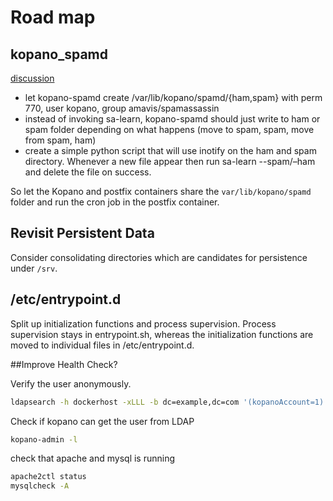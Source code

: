 # Road map

## kopano_spamd

[discussion](https://jira.kopano.io/browse/KC-666)

- let kopano-spamd create /var/lib/kopano/spamd/{ham,spam} with perm 770, user kopano, group amavis/spamassassin
- instead of invoking sa-learn, kopano-spamd should just write to ham  or spam folder depending on what happens (move to spam, spam, move from  spam, ham)
- create a simple python script that will use inotify on the ham and  spam directory. Whenever a new file appear then run sa-learn --spam/–ham  and delete the file on success.

So let the Kopano and postfix containers share the `var/lib/kopano/spamd` folder and run the cron job in the postfix container.

## Revisit Persistent Data

Consider consolidating directories which are candidates for persistence under `/srv`.

## /etc/entrypoint.d

Split up initialization functions and process supervision. Process supervision stays in entrypoint.sh, whereas the initialization functions are moved to individual files in /etc/entrypoint.d.

##Improve Health Check?

Verify the user anonymously.
```bash
ldapsearch -h dockerhost -xLLL -b dc=example,dc=com '(kopanoAccount=1)'
```

Check if kopano can get the user from LDAP
```bash
kopano-admin -l
```
check that apache and mysql is running
```bash
apache2ctl status
mysqlcheck -A
```
